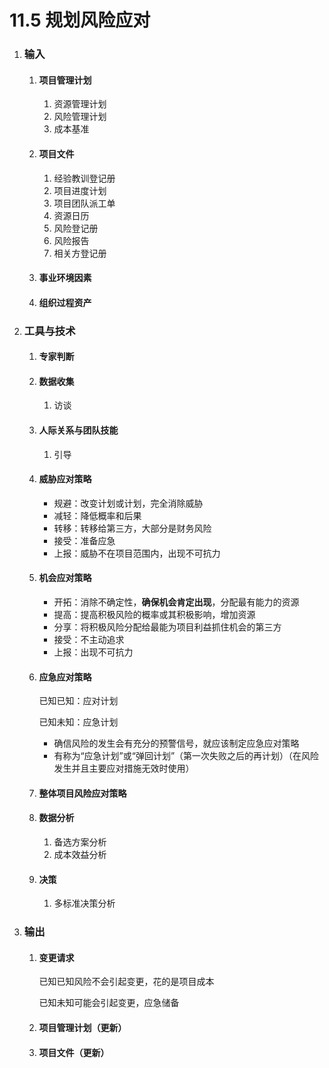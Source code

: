 # 11.5 规划风险应对

1. ### 输入

   1. #### 项目管理计划

      1. 资源管理计划
      2. 风险管理计划
      3. 成本基准

   2. #### 项目文件

      1. 经验教训登记册
      2. 项目进度计划
      3. 项目团队派工单
      4. 资源日历
      5. 风险登记册
      6. 风险报告
      7. 相关方登记册

   3. #### 事业环境因素

   4. #### 组织过程资产

2. ### 工具与技术

   1. #### 专家判断

   2. #### 数据收集

      1. 访谈

   3. #### 人际关系与团队技能

      1. 引导

   4. #### 威胁应对策略

      * 规避：改变计划或计划，完全消除威胁
      * 减轻：降低概率和后果
      * 转移：转移给第三方，大部分是财务风险
      * 接受：准备应急
      * 上报：威胁不在项目范围内，出现不可抗力

   5. #### 机会应对策略

      * 开拓：消除不确定性，**确保机会肯定出现**，分配最有能力的资源
      * 提高：提高积极风险的概率或其积极影响，增加资源
      * 分享：将积极风险分配给最能为项目利益抓住机会的第三方
      * 接受：不主动追求
      * 上报：出现不可抗力

   6. #### 应急应对策略

      已知已知：应对计划

      已知未知：应急计划

      * 确信风险的发生会有充分的预警信号，就应该制定应急应对策略
      * 有称为“应急计划”或“弹回计划”（第一次失败之后的再计划）（在风险发生并且主要应对措施无效时使用）

   7. #### 整体项目风险应对策略

   8. #### 数据分析

      1. 备选方案分析
      2. 成本效益分析

   9. #### 决策

      1. 多标准决策分析

3. ### 输出

   1. #### 变更请求

      已知已知风险不会引起变更，花的是项目成本

      已知未知可能会引起变更，应急储备
   
   2. #### 项目管理计划（更新）
   
   3. #### 项目文件（更新）